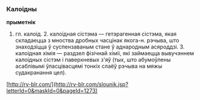### Калоідны
**прыметнік**

1. гл. калоід. 2. калоідная сістэма — гетэрагенная сістэма, якая складаецца з мноства дробных часцінак якога-н. рэчыва, што знаходзіцца ў суспензаваным стане ў аднародным асяроддзі. З. калоідная хімія — раздзел фізічнай хіміі, які займаецца вывучэннем калоідных сістэм і паверхневых з'яў (тых, што абумоўлены асаблівымі ўласцівасцямі тонкіх слаёў рэчыва на мяжы судакранання цел).

<a rel="author">[http://rv-blr.com/](http://rv-blr.com/slounik.jsp?letterId=0&maskId=0&pageId=1273)</a>
